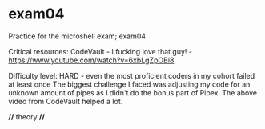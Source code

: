 # exam04
Practice for the microshell exam; exam04

Critical resources:
CodeVault - I fucking love that guy! - https://www.youtube.com/watch?v=6xbLgZpOBi8

Difficulty level: HARD - even the most proficient coders in my cohort failed at least once
The biggest challenge I faced was adjusting my code for an unknown amount of pipes as I didn't do the bonus part of Pipex. The above video from CodeVault helped a lot.

**//** theory **//**
